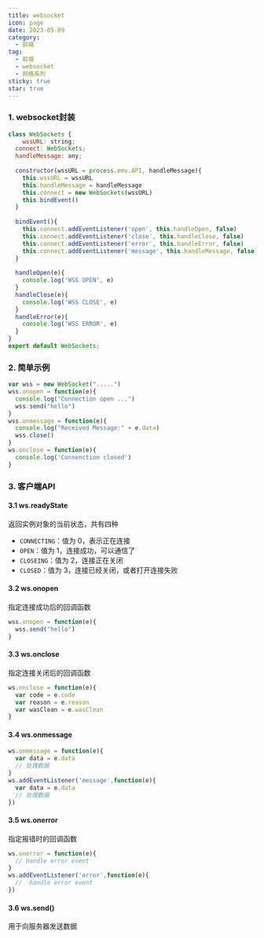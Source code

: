 ```yaml
---
title: websocket
icon: page
date: 2023-05-09
category:
  - 前端
tag:
  - 前端
  - websocket
  - 网络系列
sticky: true
star: true
---
```


<!-- more -->

### 1. websocket封装

```js
class WebSockets {
	wssURL: string;
  connect: WebSockets;
  handleMessage: any;
  
  constructor(wssURL = process.emv.API, handleMessage){
    this.wssURL = wssURL
    this.handleMessage = handleMessage
    this.connect = new WebSockets(wssURL)
    this.bindEvent()
  }
  
  bindEvent(){
    this.connect.addEventListener('open', this.handleOpen, false)
    this.connect.addEventListener('close', this.handleClose, false)
    this.connect.addEventListener('error', this.handleError, false)
    this.connect.addEventListener('message', this.handleMessage, false)
  }
  
  handleOpen(e){
    console.log('WSS OPEN', e)
  }
  handleClose(e){
    console.log('WSS CLOSE', e)
  }
  handleError(e){
    console.log('WSS ERROR', e)
  }
}
export default WebSockets;
```

### 2. 简单示例

```js
var wss = new WebSocket(".....")
wss.onopen = function(e){
  console.log("Connection open ...")
  wss.send("hello")
}
wss.onmessage = function(e){
  console.log("Received Message:" + e.data)
  wss.close()
}
ws.onclose = function(e){
  console.log('Connenction closed')
}
```

### 3. 客户端API

#### 3.1 ws.readyState

返回实例对象的当前状态，共有四种

- `CONNECTING`：值为 0，表示正在连接
- `OPEN`：值为 1，连接成功，可以通信了
- `CLOSEING`：值为 2，连接正在关闭
- `CLOSED`：值为 3，连接已经关闭，或者打开连接失败

#### 3.2 ws.onopen

指定连接成功后的回调函数

```js
wss.onopen = function(e){
  wss.send("hello")
}
```

#### 3.3 ws.onclose

指定连接关闭后的回调函数

```js
ws.onclose = function(e){
  var code = e.code
  var reason = e.reason
  var wasClean = e.wasClean
}
```

#### 3.4 ws.onmessage

```js
ws.onmessage = function(e){
  var data = e.data
  // 处理数据
}
ws.addEventListener('message',function(e){
  var data = e.data
  // 处理数据
})
```

#### 3.5 ws.onerror

指定报错时的回调函数

```js
ws.onerror = function(e){
  // handle error event
}
ws.addEventListener('error',function(e){
  //  handle error event
})
```



#### 3.6 ws.send()

用于向服务器发送数据
